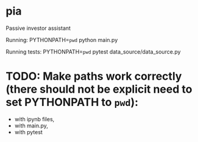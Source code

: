 # pia
Passive investor assistant

Running:
PYTHONPATH=`pwd` python main.py

Running tests:
PYTHONPATH=`pwd` pytest data_source/data_source.py


# TODO: Make paths work correctly (there should not be explicit need to set PYTHONPATH to `pwd`):
- with ipynb files,
- with main.py,
- with pytest